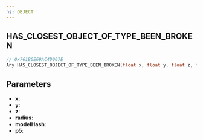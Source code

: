 ```yaml
---
ns: OBJECT
---
```

## HAS_CLOSEST_OBJECT_OF_TYPE_BEEN_BROKEN

```c
// 0x761B0E69AC4D007E
Any HAS_CLOSEST_OBJECT_OF_TYPE_BEEN_BROKEN(float x, float y, float z, float radius, Hash modelHash, BOOL p5);
```

## Parameters
* **x**:
* **y**:
* **z**:
* **radius**:
* **modelHash**:
* **p5**:
